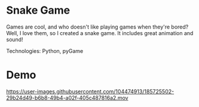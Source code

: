 # Snake Game
Games are cool, and who doesn't like playing games when they're bored? Well, I love them, so I created a snake game. It includes great animation and sound!

Technologies: Python, pyGame

# Demo
https://user-images.githubusercontent.com/104474913/185725502-29b24d49-b6b8-49b4-a02f-405c487816a2.mov
